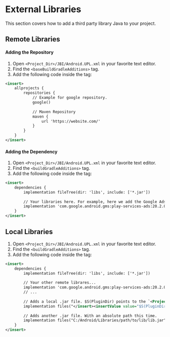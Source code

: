 # External Libraries
This section covers how to add a third party library Java to your project.

## Remote Libraries
#### Adding the Repository
1. Open `<Project_Dir>/JBI/Android.UPL.xml` in your favorite text editor.
2. Find the `<baseBuildGradleAdditions>` tag.
3. Add the following code inside the tag:
```xml
<insert>	
	allprojects {
		repositories {
			// Example for google repository.
			google()
		
			// Maven Repository
			maven {
				url 'https://website.com/'
			}
		}
	}
</insert>
```
#### Adding the Dependency
1. Open `<Project_Dir>/JBI/Android.UPL.xml` in your favorite text editor.
2. Find the `<buildGradleAdditions>` tag.
3. Add the following code inside the tag:
```xml
<insert>
	dependencies {
		implementation fileTree(dir: 'libs', include: ['*.jar'])
		
		// Your libraries here. For example, here we add the Google Ads library:
		implementation 'com.google.android.gms:play-services-ads:20.2.0'
	}
</insert>
```

## Local Libraries
1. Open `<Project_Dir>/JBI/Android.UPL.xml` in your favorite text editor.
2. Find the `<buildGradleAdditions>` tag.
3. Add the following code inside the tag:
```xml
<insert>
	dependencies {
		implementation fileTree(dir: 'libs', include: ['*.jar'])
		
		// Your other remote librares...
		implementation 'com.google.android.gms:play-services-ads:20.2.0'
		// ...
		
		// Adds a local .jar file. $S(PluginDir) points to the `<Project_Dir>/JBI/` library.
		implementation files("</insert><insertValue value="$S(PluginDir)"/><insert>/path/to/lib/lib.jar")
		
		// Adds another .jar file. With an absolute path this time.
		implementation files("C:/Android/Libraries/path/to/lib/lib.jar")
	}
</insert>
```
